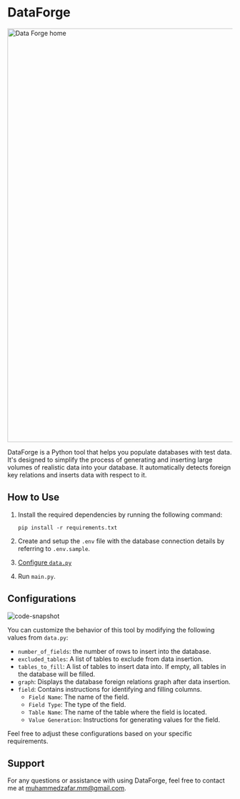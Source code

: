 # DataForge

<img width="926" alt="Data Forge home" src="https://github.com/MZaFaRM/DataForge/assets/98420006/d7ca0ca1-b958-4f78-82a2-f8b4ad3e4cf1">

DataForge is a Python tool that helps you populate databases with test data. It's designed to simplify the process of generating and inserting large volumes of realistic data into your database. It automatically detects foreign key relations and inserts data with respect to it.


## How to Use

1. Install the required dependencies by running the following command:

   ```
   pip install -r requirements.txt
   ```

2. Create and setup the `.env` file with the database connection details by referring to `.env.sample`.

3. [Configure `data.py`](#configurations)

4. Run `main.py`.

## Configurations

![code-snapshot](https://github.com/MZaFaRM/DataForge/assets/98420006/78a2f15d-2ad7-4f56-a39b-6abb3ff07db2)

You can customize the behavior of this tool by modifying the following values from `data.py`:

- `number_of_fields`: the number of rows to insert into the database.
- `excluded_tables`: A list of tables to exclude from data insertion.
- `tables_to_fill`: A list of tables to insert data into. If empty, all tables in the database will be filled.
- `graph`: Displays the database foreign relations graph after data insertion.
- `field`: Contains instructions for identifying and filling columns.
  - `Field Name`: The name of the field.
  - `Field Type`: The type of the field.
  - `Table Name`: The name of the table where the field is located.
  - `Value Generation`: Instructions for generating values for the field.

Feel free to adjust these configurations based on your specific requirements.


## Support

For any questions or assistance with using DataForge, feel free to contact me at muhammedzafar.mm@gmail.com.
